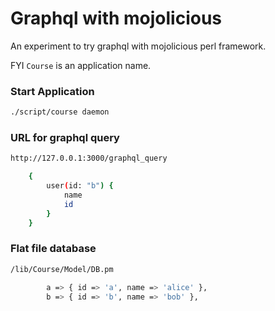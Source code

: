 # Graphql with mojolicious

An experiment to try graphql with mojolicious perl framework.

FYI ```Course``` is an application name.

### Start Application

```sh
./script/course daemon
```

### URL for graphql query

```sh
http://127.0.0.1:3000/graphql_query
```

```sh
    {
        user(id: "b") {
            name
            id
        }
    }
```

### Flat file database

```sh
/lib/Course/Model/DB.pm
```

```sh
		a => { id => 'a', name => 'alice' },
		b => { id => 'b', name => 'bob' },
```